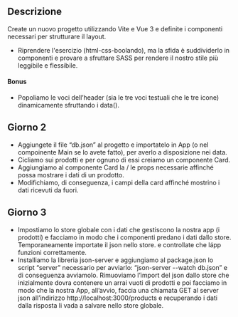 ## Descrizione
Create un nuovo progetto utilizzando Vite e Vue 3 e definite i componenti necessari per strutturare il layout.
- Riprendere l'esercizio (html-css-boolando), ma la sfida è suddividerlo in componenti e provare a sfruttare SASS per rendere il nostro stile più leggibile e flessibile.
#### Bonus
- Popoliamo le voci dell’header (sia le tre voci testuali che le tre icone) dinamicamente sfruttando i data().

## Giorno 2
- Aggiungete il file “db.json” al progetto e importatelo in App (o nel compoinente Main se lo avete fatto), per averlo a disposizione nei data.
- Cicliamo sui prodotti e per ognuno di essi creiamo un componente Card.
- Aggiungiamo al componente Card la / le props necessarie affinché possa mostrare i dati di un prodotto.
- Modifichiamo, di conseguenza, i campi della card affinché mostrino i dati ricevuti da fuori.

## Giorno 3
- Impostiamo lo store globale con i dati che gestiscono la nostra app (i prodotti) e facciamo in modo che i componenti predano i dati dallo store.
Temporaneamente importate il json nello store. e controllate che lápp funzioni correttamente.
- Installiamo la libreria json-server e aggiungiamo al package.json lo script “server” necessario per avviarlo: “json-server --watch db.json” e di conseguenza avviamolo.
Rimuoviamo l’import del json dallo store che inizialmente dovra contenere un arrai vuoti di prodotti e poi facciamo in modo che la nostra App, all’avvio, faccia una chiamata GET al server json all’indirizzo http://localhost:3000/products e recuperando i dati dalla risposta li vada a salvare nello store globale.

